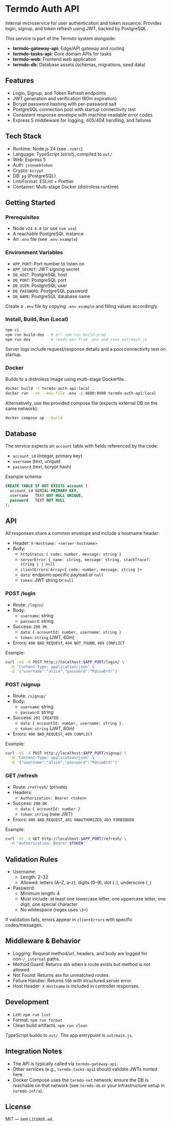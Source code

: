 # Termdo Auth API

Internal microservice for user authentication and token issuance. Provides login, signup, and token refresh using JWT, backed by PostgreSQL.

This service is part of the Termdo system alongside:

- **termdo-gateway-api:** Edge/API gateway and routing
- **termdo-tasks-api:** Core domain APIs for tasks
- **termdo-web:** Frontend web application
- **termdo-db:** Database assets (schemas, migrations, seed data)

## Features

- Login, Signup, and Token Refresh endpoints
- JWT generation and verification (60m expiration)
- Bcrypt password hashing with per-password salt
- PostgreSQL connection pool with startup connectivity test
- Consistent response envelope with machine-readable error codes
- Express 5 middleware for logging, 405/404 handling, and failures

## Tech Stack

- Runtime: Node.js 24 (see `.nvmrc`)
- Language: TypeScript (strict), compiled to `out/`
- Web: Express 5
- Auth: `jsonwebtoken`
- Crypto: `bcrypt`
- DB: `pg` (PostgreSQL)
- Lint/Format: ESLint + Prettier
- Container: Multi-stage Docker (distroless runtime)

## Getting Started

### Prerequisites

- Node `v24.6.0` (or use `nvm use`)
- A reachable PostgreSQL instance
- An `.env` file (see `.env.example`)

### Environment Variables

- `APP_PORT`: Port number to listen on
- `APP_SECRET`: JWT signing secret
- `DB_HOST`: PostgreSQL host
- `DB_PORT`: PostgreSQL port
- `DB_USER`: PostgreSQL user
- `DB_PASSWORD`: PostgreSQL password
- `DB_NAME`: PostgreSQL database name

Create a `.env` file by copying `.env.example` and filling values accordingly.

### Install, Build, Run (Local)

```bash
npm ci
npm run build-dev   # or: npm run build-prod
npm run dev         # reads env from .env and runs out/main.js
```

Server logs include request/response details and a pool connectivity test on startup.

### Docker

Builds to a distroless image using multi-stage Dockerfile.

```bash
docker build -t termdo-auth-api:local .
docker run --rm --env-file .env -p 8080:8080 termdo-auth-api:local
```

Alternatively, use the provided compose file (expects external DB on the same network):

```bash
docker compose up --build
```

## Database

The service expects an `account` table with fields referenced by the code:

- `account_id` (integer, primary key)
- `username` (text, unique)
- `password` (text, bcrypt hash)

Example schema:

```sql
CREATE TABLE IF NOT EXISTS account (
  account_id SERIAL PRIMARY KEY,
  username   TEXT NOT NULL UNIQUE,
  password   TEXT NOT NULL
);
```

## API

All responses share a common envelope and include a hostname header:

- Header: `X-Hostname: <server-hostname>`
- Body:
  - `httpStatus`: `{ code: number, message: string }`
  - `serverError`: `{ name: string, message: string, stackTrace?: string } | null`
  - `clientErrors`: `Array<{ code: number, message: string }>`
  - `data`: endpoint-specific payload or `null`
  - `token`: JWT string or `null`

### POST /login

- Route: `/login/`
- Body:
  - `username`: string
  - `password`: string
- Success: `200 OK`
  - `data`: `{ accountId: number, username: string }`
  - `token`: `string` (JWT, 60m)
- Errors: `400 BAD_REQUEST`, `404 NOT_FOUND`, `409 CONFLICT`

Example:

```bash
curl -sS -X POST http://localhost:$APP_PORT/login/ \
  -H 'Content-Type: application/json' \
  -d '{"username":"alice","password":"P@ssw0rd!"}'
```

### POST /signup

- Route: `/signup/`
- Body:
  - `username`: string
  - `password`: string
- Success: `201 CREATED`
  - `data`: `{ accountId: number, username: string }`
  - `token`: `string` (JWT, 60m)
- Errors: `400 BAD_REQUEST`, `409 CONFLICT`

Example:

```bash
curl -sS -X POST http://localhost:$APP_PORT/signup/ \
  -H 'Content-Type: application/json' \
  -d '{"username":"alice","password":"P@ssw0rd!"}'
```

### GET /refresh

- Route: `/refresh/` (private)
- Headers:
  - `Authorization: Bearer <token>`
- Success: `200 OK`
  - `data`: `{ accountId: number }`
  - `token`: `string` (new JWT)
- Errors: `400 BAD_REQUEST`, `401 UNAUTHORIZED`, `403 FORBIDDEN`

Example:

```bash
curl -sS -X GET http://localhost:$APP_PORT/refresh/ \
  -H "Authorization: Bearer $TOKEN"
```

## Validation Rules

- Username:
  - Length: 2–32
  - Allowed: letters (A–Z, a–z), digits (0–9), dot (`.`), underscore (`_`)
- Password:
  - Minimum length: 4
  - Must include: at least one lowercase letter, one uppercase letter, one digit, one special character
  - No whitespace (regex uses `\S+`)

If validation fails, errors appear in `clientErrors` with specific codes/messages.

## Middleware & Behavior

- Logging: Request method/url, headers, and body are logged for non-`/_internal` paths.
- Method Guard: Returns `405` when a route exists but method is not allowed.
- Not Found: Returns `404` for unmatched routes.
- Failure Handler: Returns `500` with structured server error.
- Host Header: `X-Hostname` is included in controller responses.

## Development

- Lint: `npm run lint`
- Format: `npm run format`
- Clean build artifacts: `npm run clean`

TypeScript builds to `out/`. The app entrypoint is `out/main.js`.

## Integration Notes

- The API is typically called via `termdo-gateway-api`.
- Other services (e.g., `termdo-tasks-api`) should validate JWTs minted here.
- Docker Compose uses the `termdo-net` network; ensure the DB is reachable on that network (see `termdo-db` or your infrastructure setup in `termdo-infra`).

## License

MIT — see `LICENSE.md`.
